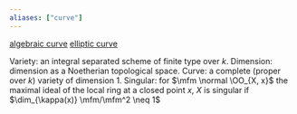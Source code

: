 ```yaml
---
aliases: ["curve"]
---
```


[algebraic curve](algebraic%20curve.md)
[elliptic curve](elliptic%20curve.md)

Variety: an integral separated scheme of finite type over $k$.
Dimension: dimension as a Noetherian topological space.
Curve: a complete (proper over $k$) variety of dimension 1.
Singular: for $\mfm \normal \OO_{X, x}$ the maximal ideal of the local ring at a closed point $x$, $X$ is singular if $\dim_{\kappa(x)} \mfm/\mfm^2 \neq 1$ 